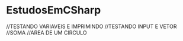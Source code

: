 # EstudosEmCSharp
//TESTANDO VARIAVEIS E IMPRIMINDO
//TESTANDO INPUT E VETOR
//SOMA
//AREA DE UM CIRCULO
